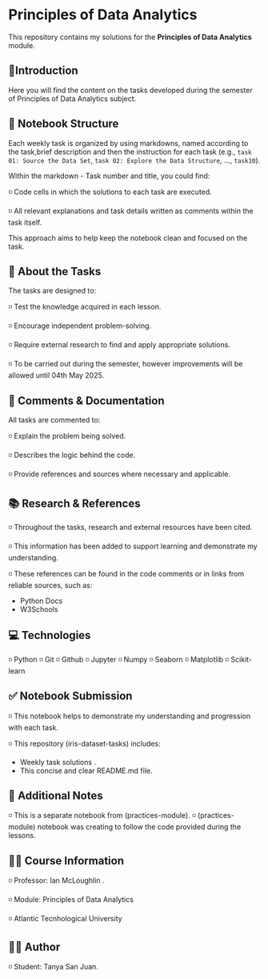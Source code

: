 # Principles of Data Analytics

This repository contains my solutions for the **Principles of Data Analytics** module.

## 📜Introduction
Here you will find the content on the tasks developed during the semester of Principles of Data Analytics subject. 


## 📖 Notebook Structure
Each weekly task is organized by using markdowns, named according to the task,brief description and then the instruction for each task (e.g., `task 01: Source the Data Set`, `task 02: Explore the Data Structure`, ..., `task10`).

Within the markdown - Task number and title, you could find:

◽ Code cells in which the solutions to each task are executed.

◽ All relevant explanations and task details written as comments within the task itself.

This approach aims to help keep the notebook clean and focused on the task.


## 📑 About the Tasks
The tasks are designed to:

◽ Test the knowledge acquired in each lesson.

◽ Encourage independent problem-solving.

◽ Require external research to find and apply appropriate solutions.

◽ To be carried out during the semester, however improvements will be allowed until 04th May 2025.

## 💬 Comments & Documentation
All tasks are commented to:

◽ Explain the problem being solved.

◽ Describes the logic behind the code.

◽ Provide references and sources where necessary and applicable.


## 📚 Research & References
◽ Throughout the tasks, research and external resources have been cited.

◽ This information has been added to support learning and demonstrate my understanding.

◽ These references can be found in the code comments or in links from reliable sources, such as:
- Python Docs
- W3Schools

## 💻 Technologies 
◽ Python
◽ Git
◽ Github
◽ Jupyter
◽ Numpy
◽ Seaborn 
◽ Matplotlib
◽ Scikit-learn

## ✅ Notebook Submission
◽ This notebook helps to demonstrate my understanding and progression with each task.

◽ This repository (iris-dataset-tasks) includes:

- Weekly task solutions .
- This concise and clear README.md file.


## 📜 Additional Notes
◽ This is a separate notebook from (practices-module).
◽ (practices-module) notebook was creating to follow the code provided during the lessons.


## 👨‍🏫 Course Information
◽ Professor: Ian McLoughlin .

◽ Module: Principles of Data Analytics

◽ Atlantic Tecnhological University


## 👨‍🎓 Author
◽ Student: Tanya San Juan.